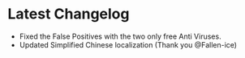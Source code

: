 ﻿# Latest Changelog

- Fixed the False Positives with the two only free Anti Viruses.
- Updated Simplified Chinese localization (Thank you @Fallen-ice)